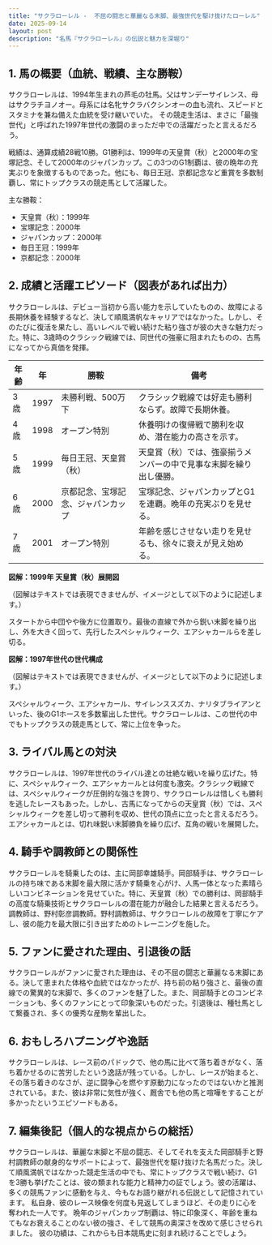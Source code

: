```yaml
---
title: "サクラローレル -  不屈の闘志と華麗なる末脚、最強世代を駆け抜けたローレル"
date: 2025-09-14
layout: post
description: "名馬『サクラローレル』の伝説と魅力を深堀り"
---
```


## 1. 馬の概要（血統、戦績、主な勝鞍）

サクラローレルは、1994年生まれの芦毛の牡馬。父はサンデーサイレンス、母はサクラチヨノオー。母系には名牝サクラバクシンオーの血も流れ、スピードとスタミナを兼ね備えた血統を受け継いでいた。  その競走生活は、まさに「最強世代」と呼ばれた1997年世代の激闘のまっただ中での活躍だったと言えるだろう。

戦績は、通算成績28戦10勝。G1勝利は、1999年の天皇賞（秋）と2000年の宝塚記念、そして2000年のジャパンカップ。この3つのG1制覇は、彼の晩年の充実ぶりを象徴するものであった。他にも、毎日王冠、京都記念など重賞を多数制覇し、常にトップクラスの競走馬として活躍した。

主な勝鞍：

* 天皇賞（秋）：1999年
* 宝塚記念：2000年
* ジャパンカップ：2000年
* 毎日王冠：1999年
* 京都記念：2000年


## 2. 成績と活躍エピソード（図表があれば出力）

サクラローレルは、デビュー当初から高い能力を示していたものの、故障による長期休養を経験するなど、決して順風満帆なキャリアではなかった。しかし、そのたびに復活を果たし、高いレベルで戦い続けた粘り強さが彼の大きな魅力だった。特に、3歳時のクラシック戦線では、同世代の強豪に阻まれたものの、古馬になってから真価を発揮。

| 年齢 | 年 | 勝鞍 | 備考 |
|---|---|---|---|
| 3歳 | 1997 |  未勝利戦、500万下 |  クラシック戦線では好走も勝利ならず。故障で長期休養。 |
| 4歳 | 1998 |  オープン特別 |  休養明けの復帰戦で勝利を収め、潜在能力の高さを示す。 |
| 5歳 | 1999 |  毎日王冠、天皇賞（秋） | 天皇賞（秋）では、強豪揃うメンバーの中で見事な末脚を繰り出し優勝。 |
| 6歳 | 2000 |  京都記念、宝塚記念、ジャパンカップ |  宝塚記念、ジャパンカップとG1を連覇。晩年の充実ぶりを見せる。 |
| 7歳 | 2001 |  オープン特別 |  年齢を感じさせない走りを見せるも、徐々に衰えが見え始める。 |


**図解：1999年 天皇賞（秋）展開図**

（図解はテキストでは表現できませんが、イメージとして以下のように記述します。）

スタートから中団やや後方に位置取り。最後の直線で外から鋭い末脚を繰り出し、外を大きく回って、先行したスペシャルウィーク、エアシャカールらを差し切る。


**図解：1997年世代の世代構成**

（図解はテキストでは表現できませんが、イメージとして以下のように記述します。）

スペシャルウィーク、エアシャカール、サイレンススズカ、ナリタブライアンといった、後のG1ホースを多数輩出した世代。サクラローレルは、この世代の中でもトップクラスの競走馬として、常に上位を争った。


## 3. ライバル馬との対決

サクラローレルは、1997年世代のライバル達との壮絶な戦いを繰り広げた。特に、スペシャルウィーク、エアシャカールとは何度も激突。クラシック戦線では、スペシャルウィークが圧倒的な強さを誇り、サクラローレルは惜しくも勝利を逃したレースもあった。しかし、古馬になってからの天皇賞（秋）では、スペシャルウィークを差し切って勝利を収め、世代の頂点に立ったと言えるだろう。エアシャカールとは、切れ味鋭い末脚勝負を繰り広げ、互角の戦いを展開した。


## 4. 騎手や調教師との関係性

サクラローレルを騎乗したのは、主に岡部幸雄騎手。岡部騎手は、サクラローレルの持ち味である末脚を最大限に活かす騎乗を心がけ、人馬一体となった素晴らしいコンビネーションを見せていた。特に、天皇賞（秋）での勝利は、岡部騎手の高度な騎乗技術とサクラローレルの潜在能力が融合した結果と言えるだろう。調教師は、野村彰彦調教師。野村調教師は、サクラローレルの故障を丁寧にケアし、彼の能力を最大限に引き出すためのトレーニングを施した。


## 5. ファンに愛された理由、引退後の話

サクラローレルがファンに愛された理由は、その不屈の闘志と華麗なる末脚にある。決して恵まれた体格や血統ではなかったが、持ち前の粘り強さと、最後の直線での驚異的な末脚で、多くのファンを魅了した。また、岡部騎手とのコンビネーションも、多くのファンにとって印象深いものだった。引退後は、種牡馬として繋養され、多くの優秀な産駒を輩出した。


## 6. おもしろハプニングや逸話

サクラローレルは、レース前のパドックで、他の馬に比べて落ち着きがなく、落ち着かせるのに苦労したという逸話が残っている。しかし、レースが始まると、その落ち着きのなさが、逆に闘争心を燃やす原動力になったのではないかと推測されている。また、彼は非常に気性が強く、厩舎でも他の馬と喧嘩をすることが多かったというエピソードもある。


## 7. 編集後記（個人的な視点からの総括）

サクラローレルは、華麗な末脚と不屈の闘志、そしてそれを支えた岡部騎手と野村調教師の献身的なサポートによって、最強世代を駆け抜けた名馬だった。決して順風満帆ではなかった競走生活の中でも、常にトップクラスで戦い続け、G1を3勝も挙げたことは、彼の類まれな能力と精神力の証でしょう。彼の活躍は、多くの競馬ファンに感動を与え、今もなお語り継がれる伝説として記憶されています。  私自身、彼のレース映像を何度も見返してしまうほど、その走りに心を奪われた一人です。  晩年のジャパンカップ制覇は、特に印象深く、年齢を重ねてもなお衰えることのない彼の強さ、そして競馬の奥深さを改めて感じさせられました。  彼の功績は、これからも日本競馬史に刻まれ続けることでしょう。
